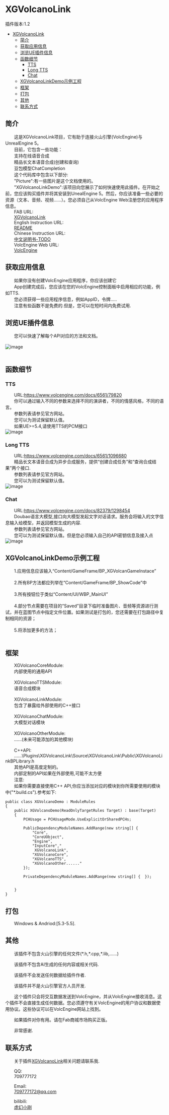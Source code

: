 # XGVolcanoLink  
插件版本:1.2</br>
- [XGVolcanoLink](#xgvolcanolink)
	- [简介](#简介)
	- [获取应用信息](#获取应用信息)
	- [浏览UE插件信息](#浏览ue插件信息)
	- [函数细节](#函数细节)
		- [TTS](#tts)
		- [Long TTS](#long-tts)
		- [Chat](#chat)
	- [XGVolcanoLinkDemo示例工程](#xgvolcanolinkdemo示例工程)
	- [框架](#框架)
	- [打包](#打包)
	- [其他](#其他)
	- [联系方式](#联系方式)


## 简介  
&emsp;&emsp;这是XGVolcanoLink项目，它有助于连接火山引擎(VolcEngine)与UnrealEngine 5。</br>
&emsp;&emsp;目前，它包含一些功能：</br>
&emsp;&emsp;支持在线语音合成</br>
&emsp;&emsp;精品长文本语音合成(创建和查询)</br>
&emsp;&emsp;豆包模型ChatCompletion</br>
&emsp;&emsp;这个代码库中包含以下部分:</br>
&emsp;&emsp;"Picture":有一些图片是这个文档使用的。</br>
&emsp;&emsp;"XGVolcanoLinkDemo":该项目向您展示了如何快速使用此插件。在开始之前，您应该购买插件并将其安装到UnealEngine 5。然后，你应该准备一些必要的资源（文本、音频、视频……）。您必须自己从VolcEngine Web注册您的应用程序信息。</br>
&emsp;&emsp;FAB URL:</br>
&emsp;&emsp;[XGVolcanoLink](https://www.fab.com/zh-cn/listings/eac3657b-62b6-422b-84f0-7e3c08504d94)</br>
&emsp;&emsp;English Instruction URL:</br>
&emsp;&emsp;[README](./README.md)</br>
&emsp;&emsp;Chinese Instruction URL:</br>
&emsp;&emsp;[中文说明书-TODO]()</br>
&emsp;&emsp;VolcEngine Web URL:</br>
&emsp;&emsp;[VolcEngine](https://www.volcengine.com/)</br>
## 获取应用信息</br>
&emsp;&emsp;如果你没有创建VolcEngine应用程序，你应该创建它</br>
&emsp;&emsp;App创建完成后，您应该在您的VolcEngine控制面板中启用相应的功能，例如TTS.</br>
&emsp;&emsp;您必须获得一些应用程序信息，例如AppID，令牌.....</br>
&emsp;&emsp;注意有些函数不是免费的.但是，您可以在短时间内免费试用.
## 浏览UE插件信息
&emsp;&emsp;您可以快速了解每个API对应的方法和文档。</br>
<br>
![image](Picture/P_PluginSettings.png)  
<br>  

## 函数细节
### TTS  
&emsp;&emsp;URL:https://www.volcengine.com/docs/6561/79820<br>
&emsp;&emsp;你可以通过输入不同的参数来选择不同的演讲者，不同的情感风格，不同的语言。<br>
&emsp;&emsp;参数列表请参见官方网站。<br>
&emsp;&emsp;您可以为测试保留默认值。<br>
&emsp;&emsp;如果UE>=5.4,请使用TTS的PCM接口<br>
![image](Picture/Product/G_Code_TTS.png)  

### Long TTS
&emsp;&emsp;URL:https://www.volcengine.com/docs/6561/1096680<br>
&emsp;&emsp;精品长文本语音合成为异步合成服务，提供“创建合成任务”和“查询合成结果”两个接口.<br>
&emsp;&emsp;参数列表请参见官方网站。<br>
&emsp;&emsp;您可以为测试保留默认值。<br>
![image](Picture/Product/G_Code_LTTS.png)  

### Chat
&emsp;&emsp;URL:https://www.volcengine.com/docs/82379/1298454<br>
&emsp;&emsp;Doubao语言大模型,接口向大模型发起文字对话请求。服务会将输入的文字信息输入给模型，并返回模型生成的内容.<br>
&emsp;&emsp;参数列表请参见官方网站。<br>
&emsp;&emsp;您可以为测试保留默认值。但是您必须输入自己的API密钥信息及接入点<br>
![image](Picture/Product/G_Code_Doubao_Chat.png)  


## XGVolcanoLinkDemo示例工程

&emsp;&emsp;1.应用信息应该输入“Content/GameFrame/BP_XGVolcanGameInstace”<br><br>
&emsp;&emsp;2.所有BP方法都应列举在“Content/GameFrame/BP_ShowCode”中<br><br>
&emsp;&emsp;3.所有按钮位于类似“Content/UI/WBP_MainUI”<br><br>
&emsp;&emsp;4.部分节点需要在项目的“Saved”目录下临时准备图片、音频等资源进行测试，并在蓝图节点中指定文件位置。如果测试是打包的，您还需要在打包路径中复制相同的资源；<br><br>
&emsp;&emsp;5.将添加更多的方法；<br><br>
## 框架  
&emsp;&emsp;XGVolcanoCoreModule:<br> 
&emsp;&emsp;内部使用的通用API<br><br> 
&emsp;&emsp;XGVolcanoTTSModule:<br>
&emsp;&emsp;语音合成模块<br><br> 
&emsp;&emsp;XGVolcanoLinkModule:<br>
&emsp;&emsp;包含了暴露给外部使用的C++接口<br><br> 
&emsp;&emsp;XGVolcanoChatModule:<br>
&emsp;&emsp;大模型对话模块<br><br> 
&emsp;&emsp;XGVolcanoOtherModule:<br>
&emsp;&emsp;......(未来可能添加的其他模块)<br><br>
&emsp;&emsp;C++API:<br>
&emsp;&emsp;......\Plugins\XGVolcanoLink\Source\XGVolcanoLink\Public\XGVolcanoLinkBPLibrary.h<br>
&emsp;&emsp;其他API是高度定制的。<br>
&emsp;&emsp;内部定制的API如果在外部使用,可能不太方便<br>
&emsp;&emsp;注意:<br>
&emsp;&emsp;如果你需要直接使用C++ API,你应当添加对应的模块到你所需要使用的模块中("*.build.cs").参考如下:<br>
```
public class XGVolcanoDemo : ModuleRules
{
	public XGVolcanoDemo(ReadOnlyTargetRules Target) : base(Target)
	{
		PCHUsage = PCHUsageMode.UseExplicitOrSharedPCHs;
	
		PublicDependencyModuleNames.AddRange(new string[] { 
			"Core", 
			"CoreUObject", 
			"Engine", 
			"InputCore","
			 XGVolcanoLink",
			"XGVolcanoCore",
			"XGVolcanoTTS",
			"XGVolcanoOther......"
        });

		PrivateDependencyModuleNames.AddRange(new string[] {  });


	}
}

```

## 打包
&emsp;&emsp;Windows & Andriod:[5.3-5.5].<br>
## 其他
&emsp;&emsp;该插件不包含火山引擎的任何文件(\*.h,\*.cpp,\*.lib,......)<br>

&emsp;&emsp;该插件不包含AI生成的任何内容或相关代码.<br>

&emsp;&emsp;该插件不会发送任何数据给插件作者.<br>

&emsp;&emsp;该插件并不是火山引擎官方人员开发.<br>

&emsp;&emsp;这个插件只会将交互数据发送到VolcEngine，并从VolcEngine接收消息。这个插件不会直接生成任何数据。您必须遵守有关VolcEngine的用户协议和数据使用协议。这些协议可以在VolcEngine网站上找到。<br>

&emsp;&emsp;如果插件对你有用。请在Fab商城市场购买正版。<br>

&emsp;&emsp;非常感谢.<br>

## 联系方式  

&emsp;&emsp;关于插件[XGVolcanoLink](https://www.fab.com/zh-cn/listings/eac3657b-62b6-422b-84f0-7e3c08504d94)相关问题请联系我.<br>

&emsp;&emsp;QQ:<br>
&emsp;&emsp;709777172<br>

&emsp;&emsp;Email:<br>
&emsp;&emsp;709777172@qq.com<br>

&emsp;&emsp;bilibili:<br>
&emsp;&emsp;[虚幻小刚](https://space.bilibili.com/8383085)<br>



